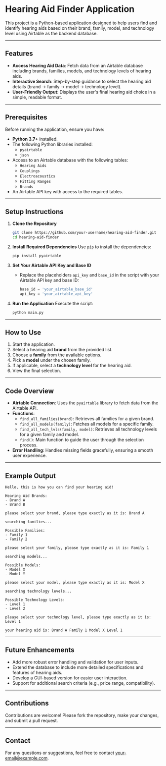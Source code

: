 # Hearing Aid Finder Application

This project is a Python-based application designed to help users find and identify hearing aids based on their brand, family, model, and technology level using Airtable as the backend database.

---

## Features
- **Access Hearing Aid Data**: Fetch data from an Airtable database including brands, families, models, and technology levels of hearing aids.
- **Interactive Search**: Step-by-step guidance to select the hearing aid details (brand → family → model → technology level).
- **User-Friendly Output**: Displays the user's final hearing aid choice in a simple, readable format.

---

## Prerequisites
Before running the application, ensure you have:
- **Python 3.7+** installed.
- The following Python libraries installed:
  - `pyairtable`
  - `json`
- Access to an Airtable database with the following tables:
  - `Hearing Aids`
  - `Couplings`
  - `Electroacoustics`
  - `Fitting Ranges`
  - `Brands`
- An Airtable API key with access to the required tables.

---

## Setup Instructions
1. **Clone the Repository**
   ```bash
   git clone https://github.com/your-username/hearing-aid-finder.git
   cd hearing-aid-finder
   ```

2. **Install Required Dependencies**
   Use `pip` to install the dependencies:
   ```bash
   pip install pyairtable
   ```

3. **Set Your Airtable API Key and Base ID**
   - Replace the placeholders `api_key` and `base_id` in the script with your Airtable API key and base ID:
     ```python
     base_id = 'your_airtable_base_id'
     api_key = 'your_airtable_api_key'
     ```

4. **Run the Application**
   Execute the script:
   ```bash
   python main.py
   ```

---

## How to Use
1. Start the application.
2. Select a hearing aid **brand** from the provided list.
3. Choose a **family** from the available options.
4. Pick a **model** under the chosen family.
5. If applicable, select a **technology level** for the hearing aid.
6. View the final selection.

---

## Code Overview
- **Airtable Connection**: Uses the `pyairtable` library to fetch data from the Airtable API.
- **Functions**:
  - `find_all_families(brand)`: Retrieves all families for a given brand.
  - `find_all_models(family)`: Fetches all models for a specific family.
  - `find_all_tech_lvls(family, model)`: Retrieves all technology levels for a given family and model.
  - `find()`: Main function to guide the user through the selection process.
- **Error Handling**: Handles missing fields gracefully, ensuring a smooth user experience.

---

## Example Output
```plaintext
Hello, this is how you can find your hearing aid!

Hearing Aid Brands:
- Brand A
- Brand B

please select your brand, please type exactly as it is: Brand A

searching families...

Possible Families:
- Family 1
- Family 2

please select your family, please type exactly as it is: Family 1

searching models...

Possible Models:
- Model X
- Model Y

please select your model, please type exactly as it is: Model X

searching technology levels...

Possible Technology Levels:
- Level 1
- Level 2

please select your technology level, please type exactly as it is: Level 1

your hearing aid is: Brand A Family 1 Model X Level 1
```

---

## Future Enhancements
- Add more robust error handling and validation for user inputs.
- Extend the database to include more detailed specifications and features of hearing aids.
- Develop a GUI-based version for easier user interaction.
- Support for additional search criteria (e.g., price range, compatibility).

---

## Contributions
Contributions are welcome! Please fork the repository, make your changes, and submit a pull request.

---

## Contact
For any questions or suggestions, feel free to contact [your-email@example.com](mailto:your-email@example.com).
